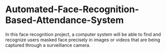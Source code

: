 # Automated-Face-Recognition-Based-Attendance-System
In this face recognition  project, a computer system will be able to find and  recognize users masked face precisely in images or videos  that are being captured through a surveillance camera.
